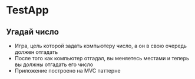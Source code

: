 # TestApp
## Угадай число
- Игра, цель которой задать компьютеру число, а он в свою очередь должен отгадать
- После того как компьютер отгадал, вы меняетесь местами и теперь вы должны отгадать его число
- Приложение построено на MVC паттерне
